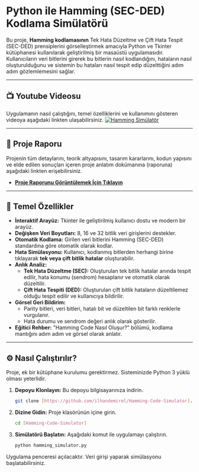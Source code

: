 # Python ile Hamming (SEC-DED) Kodlama Simülatörü

Bu proje, **Hamming kodlamasının** Tek Hata Düzeltme ve Çift Hata Tespit (SEC-DED) prensiplerini görselleştirmek amacıyla Python ve Tkinter kütüphanesi kullanılarak geliştirilmiş bir masaüstü uygulamasıdır. Kullanıcıların veri bitlerini girerek bu bitlerin nasıl kodlandığını, hataların nasıl oluşturulduğunu ve sistemin bu hataları nasıl tespit edip düzelttiğini adım adım gözlemlemesini sağlar.


---

## 📺 Youtube Videosu

Uygulamanın nasıl çalıştığını, temel özelliklerini ve kullanımını gösteren videoya aşağıdaki linkten ulaşabilirsiniz.
[![Hamming Simülatör](https://i9.ytimg.com/vi_webp/iUMgavxAR6s/mqdefault.webp?v=68446e84&sqp=CLjbkcIG&rs=AOn4CLC6G4KPV3_ECv3qR5UoPlEagsAA-g)](https://youtu.be/iUMgavxAR6s)

---

## 📝 Proje Raporu

Projenin tüm detaylarını, teorik altyapısını, tasarım kararlarını, kodun yapısını ve elde edilen sonuçları içeren proje anlatım dokümanına (raporuna) aşağıdaki linkten erişebilirsiniz.

- **[Proje Raporunu Görüntülemek İçin Tıklayın](./BLM230_Proje_AdSoyad_OgrenciNo.pdf)**

---

## 🚀 Temel Özellikler

- **İnteraktif Arayüz:** Tkinter ile geliştirilmiş kullanıcı dostu ve modern bir arayüz.
- **Değişken Veri Boyutları:** 8, 16 ve 32 bitlik veri girişlerini destekler.
- **Otomatik Kodlama:** Girilen veri bitlerini Hamming (SEC-DED) standardına göre otomatik olarak kodlar.
- **Hata Simülasyonu:** Kullanıcı, kodlanmış bitlerden herhangi birine tıklayarak **tek veya çift bitlik hatalar** oluşturabilir.
- **Anlık Analiz:**
  - **Tek Hata Düzeltme (SEC):** Oluşturulan tek bitlik hatalar anında tespit edilir, hata konumu (sendrom) hesaplanır ve otomatik olarak düzeltilir.
  - **Çift Hata Tespiti (DED):** Oluşturulan çift bitlik hataların düzeltilemez olduğu tespit edilir ve kullanıcıya bildirilir.
- **Görsel Geri Bildirim:**
  - Parity bitleri, veri bitleri, hatalı bit ve düzeltilen bit farklı renklerle vurgulanır.
  - Hata durumu ve sendrom değeri anlık olarak gösterilir.
- **Eğitici Rehber:** "Hamming Code Nasıl Oluşur?" bölümü, kodlama mantığını adım adım ve görsel olarak anlatır.

---

## ⚙️ Nasıl Çalıştırılır?

Proje, ek bir kütüphane kurulumu gerektirmez. Sisteminizde Python 3 yüklü olması yeterlidir.

1.  **Depoyu Klonlayın:** Bu depoyu bilgisayarınıza indirin.
    ```bash
    git clone [https://github.com/ilhandemirel/Hamming-Code-Simulator].git
    ```
2.  **Dizine Gidin:** Proje klasörünün içine girin.
    ```bash
    cd [Hamming-Code-Simulator]
    ```
3.  **Simülatörü Başlatın:** Aşağıdaki komut ile uygulamayı çalıştırın.
    ```bash
    python hamming_simulator.py
    ```

Uygulama penceresi açılacaktır. Veri girişi yaparak simülasyonu başlatabilirsiniz.
